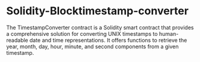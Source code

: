 # Solidity-Blocktimestamp-converter
The TimestampConverter contract is a Solidity smart contract that provides a comprehensive solution for converting UNIX timestamps to human-readable date and time representations. It offers functions to retrieve the year, month, day, hour, minute, and second components from a given timestamp.
